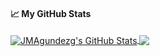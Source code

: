 #### &#x1f4c8; My GitHub Stats

<a href="https://github.com/JMAgundezg">
  <img align="center" src="https://github-readme-stats.vercel.app/api?username=JMAgundezG&show_icons=true&line_height=33&count_private=true&theme=dracula" alt="JMAgundezg's GitHub Stats" />
</a>

<a href="https://github.com/JMAgundezg">
  <img align="center" src="https://github-readme-stats.vercel.app/api/top-langs/?username=JMAgundezG&&langs_count=4&line_height=35&theme=dracula" />
</a>
